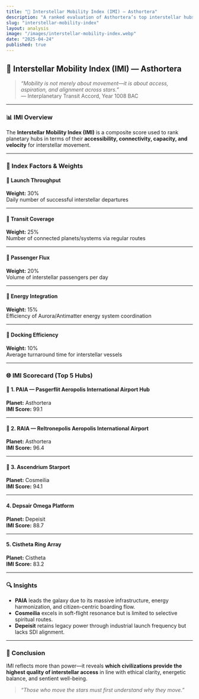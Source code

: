 ```yaml
---
title: "🚀 Interstellar Mobility Index (IMI) — Asthortera"
description: "A ranked evaluation of Asthortera’s top interstellar hubs based on launch throughput, route coverage, passenger flux, and energy integration."
slug: "interstellar-mobility-index"
layout: analysis
image: "/images/interstellar-mobility-index.webp"
date: "2025-04-24"
published: true
---
```


## 🚀 Interstellar Mobility Index (IMI) — Asthortera

> _“Mobility is not merely about movement—it is about access, aspiration, and alignment across stars.”_  
> — Interplanetary Transit Accord, Year 1008 BAC

---

### 📊 IMI Overview
The **Interstellar Mobility Index (IMI)** is a composite score used to rank planetary hubs in terms of their **accessibility, connectivity, capacity, and velocity** for interstellar movement.

---

### 📐 Index Factors & Weights

#### 🔹 **Launch Throughput**  
**Weight:** 30%  
Daily number of successful interstellar departures

---

#### 🔹 **Transit Coverage**  
**Weight:** 25%  
Number of connected planets/systems via regular routes

---

#### 🔹 **Passenger Flux**  
**Weight:** 20%  
Volume of interstellar passengers per day

---

#### 🔹 **Energy Integration**  
**Weight:** 15%  
Efficiency of Aurora/Antimatter energy system coordination

---

#### 🔹 **Docking Efficiency**  
**Weight:** 10%  
Average turnaround time for interstellar vessels


---

### 🌐 IMI Scorecard (Top 5 Hubs)

#### 🥇 1. **PAIA — Pasgerflit Aeropolis International Airport Hub**  
**Planet:** Asthortera  
**IMI Score:** 99.1

---

#### 🥈 2. **RAIA — Reltronepolis Aeropolis International Airport**  
**Planet:** Asthortera  
**IMI Score:** 96.4

---

#### 🥉 3. **Ascendrium Starport**  
**Planet:** Cosmeilia  
**IMI Score:** 94.1

---

#### 4. **Depsair Omega Platform**  
**Planet:** Depeisit  
**IMI Score:** 88.7

---

#### 5. **Cistheta Ring Array**  
**Planet:** Cistheta  
**IMI Score:** 83.2

---

### 🔍 Insights
- **PAIA** leads the galaxy due to its massive infrastructure, energy harmonization, and citizen-centric boarding flow.
- **Cosmeilia** excels in soft-flight resonance but is limited to selective spiritual routes.
- **Depeisit** retains legacy power through industrial launch frequency but lacks SDI alignment.

---

### 🧠 Conclusion
IMI reflects more than power—it reveals **which civilizations provide the highest quality of interstellar access** in line with ethical clarity, energetic balance, and sentient well-being.

> _“Those who move the stars must first understand why they move.”_

